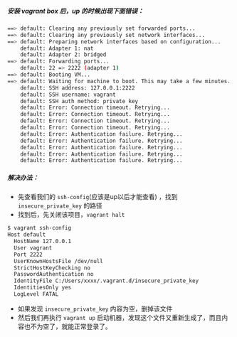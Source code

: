 ##### 安装 vagrant box 后，up 的时候出现下面错误：
```bash
==> default: Clearing any previously set forwarded ports...
==> default: Clearing any previously set network interfaces...
==> default: Preparing network interfaces based on configuration...
    default: Adapter 1: nat
    default: Adapter 2: bridged
==> default: Forwarding ports...
    default: 22 => 2222 (adapter 1)
==> default: Booting VM...
==> default: Waiting for machine to boot. This may take a few minutes...
    default: SSH address: 127.0.0.1:2222
    default: SSH username: vagrant
    default: SSH auth method: private key
    default: Error: Connection timeout. Retrying...
    default: Error: Connection timeout. Retrying...
    default: Error: Connection timeout. Retrying...
    default: Error: Connection timeout. Retrying...
    default: Error: Authentication failure. Retrying...
    default: Error: Authentication failure. Retrying...
    default: Error: Authentication failure. Retrying...
    default: Error: Authentication failure. Retrying...
    default: Error: Authentication failure. Retrying...
```
##### 解决办法：
- 先查看我们的 `ssh-config`(应该是up以后才能查看) ，找到 `insecure_private_key` 的路径
- 找到后，先关闭该项目，`vagrant halt`
```bash
$ vagrant ssh-config
Host default
  HostName 127.0.0.1
  User vagrant
  Port 2222
  UserKnownHostsFile /dev/null
  StrictHostKeyChecking no
  PasswordAuthentication no
  IdentityFile C:/Users/xxxx/.vagrant.d/insecure_private_key
  IdentitiesOnly yes
  LogLevel FATAL
```
- 如果发现 `insecure_private_key` 内容为空，删掉该文件
- 然后我们再执行 `vagrant up` 启动机器，发现这个文件又重新生成了，而且内容也不为空了，就能正常登录了。
